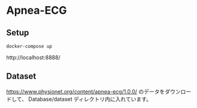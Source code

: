 # Apnea-ECG

## Setup
```
docker-compose up
```

http://localhost:8888/


## Dataset
https://www.physionet.org/content/apnea-ecg/1.0.0/ のデータをダウンロードして、
Database/dataset ディレクトリ内に入れています。
